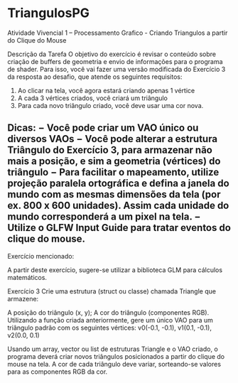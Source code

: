 # TriangulosPG
Atividade Vivencial 1 – Processamento Grafico - Criando Triangulos a partir do Clique do Mouse

Descrição da Tarefa
O objetivo do exercício é revisar o conteúdo sobre criação de buffers de geometria e envio de informações para o
programa de shader. Para isso, você vai fazer uma versão modificada do Exercício 3 da resposta ao desafio, que
atende os seguintes requisitos:
1) Ao clicar na tela, você agora estará criando apenas 1 vértice
2) A cada 3 vértices criados, você criará um triângulo
3) Para cada novo triângulo criado, você deve usar uma cor nova.

Dicas:
− Você pode criar um VAO único ou diversos VAOs
− Você pode alterar a estrutura Triângulo do Exercício 3, para armazenar não mais a posição, e sim a
geometria (vértices) do triângulo
− Para facilitar o mapeamento, utilize projeção paralela ortográfica e defina a janela do mundo com as
mesmas dimensões da tela (por ex. 800 x 600 unidades). Assim cada unidade do mundo corresponderá a
um pixel na tela.
− Utilize o GLFW Input Guide para tratar eventos do clique do mouse.
-----------------------------------------------------------------------------------------------------------------
Exercício mencionado:

A partir deste exercício, sugere-se utilizar a biblioteca GLM para cálculos matemáticos.

Exercício 3
Crie uma estrutura (struct ou classe) chamada Triangle que armazene:

 A posição do triângulo (x, y);
 A cor do triângulo (componentes RGB).
Utilizando a função criada anteriormente, gere um único VAO para um triângulo padrão com os seguintes vértices:  v0(-0.1, -0.1),   v1(0.1, -0.1),  v2(0.0, 0.1)

Usando um array, vector ou list de estruturas Triangle e o VAO criado, o programa deverá criar novos triângulos posicionados a partir do clique do mouse na tela. A cor de cada triângulo deve variar, sorteando-se valores para as componentes RGB da cor.
